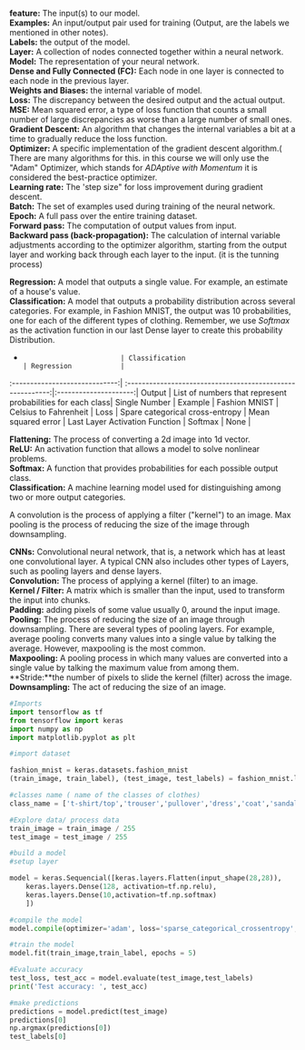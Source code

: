 
**feature:** The input(s) to our model.  
**Examples:** An input/output pair used for training (Output, are the labels we mentioned in other notes).  
**Labels:** the output of the model.  
**Layer:** A collection of nodes connected together within a neural network.  
**Model:** The representation of your neural network.  
**Dense and Fully Connected (FC):** Each node in one layer is connected to each node in the previous layer.  
**Weights and Biases:** the internal variable of model.  
**Loss:** The discrepancy between the desired output and the actual output.  
**MSE:** Mean squared error, a type of loss function that counts a small number of large discrepancies as worse than a large number of small ones.  
**Gradient Descent:** An algorithm that changes the internal variables a bit at a time to gradually reduce the loss function.  
**Optimizer:** A specific implementation of the gradient descent algorithm.( There are many algorithms for this. in this course we will only use the "Adam" Optimizer, which stands for _ADAptive with Momentum_ it is considered the best-practice optimizer.  
**Learning rate:** The 'step size" for loss improvement during gradient descent.  
**Batch:** The set of examples used during training of the neural network.  
**Epoch:** A full pass over the entire training dataset.  
**Forward pass:** The computation of output values from input.  
**Backward pass (back-propagation):** The calculation of internal variable adjustments according to the optimizer algorithm, starting from the output layer and working back through each layer to the input. (it is the tunning process)  

**Regression:** A model that outputs a single value. For example, an estimate of a house's value.  
**Classification:** A model that outputs a probability distribution across several categories. For example, in Fashion MNIST, the output was 10 probabilities, one for each of the different types of clothing. Remember, we use _Softmax_ as the activation function in our last Dense layer to create this probability Distribution.

 +                             | Classification                                             | Regression            |
:-----------------------------:| :---------------------------------------------------------:|:---------------------:|
Output                         | List of numbers that represent probabilities for each class| Single Number         |
Example                        | Fashion MNIST                                              | Celsius to Fahrenheit |
Loss                           | Spare categorical cross-entropy                            | Mean squared error    |
Last Layer Activation Function | Softmax                                                    | None                  |

**Flattening:** The process of converting a 2d image into 1d vector.  
**ReLU:** An activation function that allows a model to solve nonlinear problems.  
**Softmax:** A function that provides probabilities for each possible output class.  
**Classification:** A machine learning model used for distinguishing among two or more output categories.  

A convolution is the process of applying a filter ("kernel") to an image. Max pooling is the process of reducing the size of the image through downsampling. 

**CNNs:** Convolutional neural network, that is, a network which has at least one convolutional layer. A typical CNN also includes other types of Layers, such as pooling layers and dense layers.  
**Convolution:** The process of applying a kernel (filter) to an image.  
**Kernel / Filter:** A matrix which is smaller than the input, used to transform the input into chunks.  
**Padding:** adding pixels of some value usually 0, around the input image.  
**Pooling:** The process of reducing the size of an image through downsampling. There are several types of pooling layers. For example, average pooling converts many values into a single value by talking the average. However, maxpooling is the most common.  
**Maxpooling:** A pooling process in which many values are converted into a single value by talking the maximum value from among them.  
**Stride:**the number of pixels to slide the kernel (filter) across the image.  
**Downsampling:** The act of reducing the size of an image. 

```python
#Imports
import tensorflow as tf
from tensorflow import keras
import numpy as np
import matplotlib.pyplot as plt

#import dataset

fashion_mnist = keras.datasets.fashion_mnist
(train_image, train_label), (test_image, test_labels) = fashion_mnist.load_data()

#classes name ( name of the classes of clothes)
class_name = ['t-shirt/top','trouser','pullover','dress','coat','sandal','shirt','sneakers','bag','Ankle boot']

#Explore data/ process data
train_image = train_image / 255
test_image = test_image / 255

#build a model 
#setup layer

model = keras.Sequencial([keras.layers.Flatten(input_shape(28,28)),
	keras.layers.Dense(128, activation=tf.np.relu),
	keras.layers.Dense(10,activation=tf.np.softmax)
	])

#compile the model
model.compile(optimizer='adam', loss='sparse_categorical_crossentropy',metrics=['accuracy'])

#train the model
model.fit(train_image,train_label, epochs = 5)

#Evaluate accuracy
test_loss, test_acc = model.evaluate(test_image,test_labels)
print('Test accuracy: ', test_acc)

#make predictions
predictions = model.predict(test_image)
predictions[0]
np.argmax(predictions[0])
test_labels[0]

```
